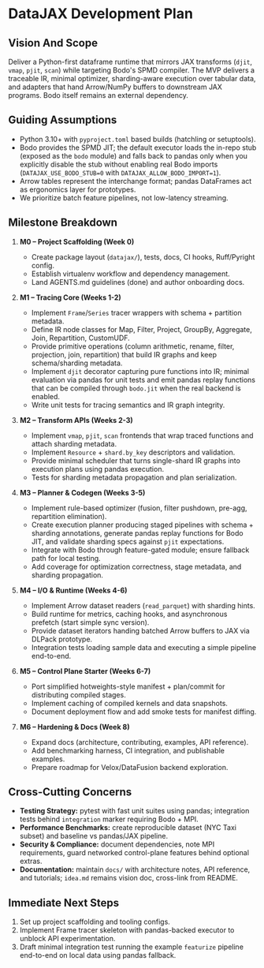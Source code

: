 # DataJAX Development Plan

## Vision And Scope
Deliver a Python-first dataframe runtime that mirrors JAX transforms (`djit`, `vmap`, `pjit`, `scan`) while targeting Bodo's SPMD compiler. The MVP delivers a traceable IR, minimal optimizer, sharding-aware execution over tabular data, and adapters that hand Arrow/NumPy buffers to downstream JAX programs. Bodo itself remains an external dependency.

## Guiding Assumptions
- Python 3.10+ with `pyproject.toml` based builds (hatchling or setuptools).
- Bodo provides the SPMD JIT; the default executor loads the in-repo stub (exposed as the `bodo` module) and falls back to pandas only when you explicitly disable the stub without enabling real Bodo imports (`DATAJAX_USE_BODO_STUB=0` with `DATAJAX_ALLOW_BODO_IMPORT=1`).
- Arrow tables represent the interchange format; pandas DataFrames act as ergonomics layer for prototypes.
- We prioritize batch feature pipelines, not low-latency streaming.

## Milestone Breakdown
1. **M0 – Project Scaffolding (Week 0)**
   - Create package layout (`datajax/`), tests, docs, CI hooks, Ruff/Pyright config.
   - Establish virtualenv workflow and dependency management.
   - Land AGENTS.md guidelines (done) and author onboarding docs.

2. **M1 – Tracing Core (Weeks 1-2)**
   - Implement `Frame`/`Series` tracer wrappers with schema + partition metadata.
   - Define IR node classes for Map, Filter, Project, GroupBy, Aggregate, Join, Repartition, CustomUDF.
   - Provide primitive operations (column arithmetic, rename, filter, projection, join, repartition) that build IR graphs and keep schema/sharding metadata.
   - Implement `djit` decorator capturing pure functions into IR; minimal evaluation via pandas for unit tests and emit pandas replay functions that can be compiled through `bodo.jit` when the real backend is enabled.
   - Write unit tests for tracing semantics and IR graph integrity.

3. **M2 – Transform APIs (Weeks 2-3)**
   - Implement `vmap`, `pjit`, `scan` frontends that wrap traced functions and attach sharding metadata.
   - Implement `Resource` + `shard.by_key` descriptors and validation.
   - Provide minimal scheduler that turns single-shard IR graphs into execution plans using pandas execution.
   - Tests for sharding metadata propagation and plan serialization.

4. **M3 – Planner & Codegen (Weeks 3-5)**
   - Implement rule-based optimizer (fusion, filter pushdown, pre-agg, repartition elimination).
   - Create execution planner producing staged pipelines with schema + sharding annotations, generate pandas replay functions for Bodo JIT, and validate sharding specs against `pjit` expectations.
   - Integrate with Bodo through feature-gated module; ensure fallback path for local testing.
   - Add coverage for optimization correctness, stage metadata, and sharding propagation.

5. **M4 – I/O & Runtime (Weeks 4-6)**
   - Implement Arrow dataset readers (`read_parquet`) with sharding hints.
   - Build runtime for metrics, caching hooks, and asynchronous prefetch (start simple sync version).
   - Provide dataset iterators handing batched Arrow buffers to JAX via DLPack prototype.
   - Integration tests loading sample data and executing a simple pipeline end-to-end.

6. **M5 – Control Plane Starter (Weeks 6-7)**
   - Port simplified hotweights-style manifest + plan/commit for distributing compiled stages.
   - Implement caching of compiled kernels and data snapshots.
   - Document deployment flow and add smoke tests for manifest diffing.

7. **M6 – Hardening & Docs (Week 8)**
   - Expand docs (architecture, contributing, examples, API reference).
   - Add benchmarking harness, CI integration, and publishable examples.
   - Prepare roadmap for Velox/DataFusion backend exploration.

## Cross-Cutting Concerns
- **Testing Strategy:** pytest with fast unit suites using pandas; integration tests behind `integration` marker requiring Bodo + MPI.
- **Performance Benchmarks:** create reproducible dataset (NYC Taxi subset) and baseline vs pandas/JAX pipeline.
- **Security & Compliance:** document dependencies, note MPI requirements, guard networked control-plane features behind optional extras.
- **Documentation:** maintain `docs/` with architecture notes, API reference, and tutorials; `idea.md` remains vision doc, cross-link from README.

## Immediate Next Steps
1. Set up project scaffolding and tooling configs.
2. Implement Frame tracer skeleton with pandas-backed executor to unblock API experimentation.
3. Draft minimal integration test running the example `featurize` pipeline end-to-end on local data using pandas fallback.

